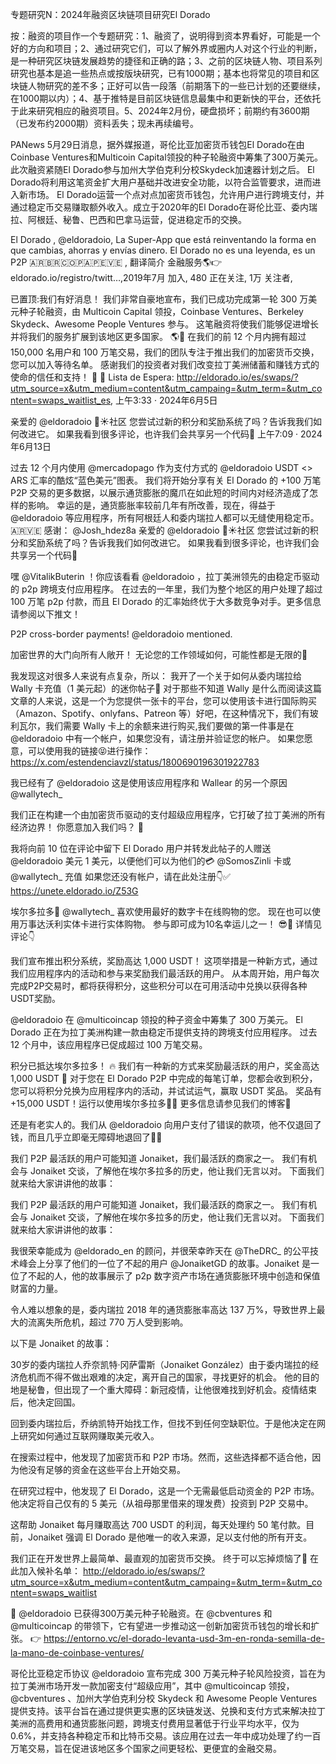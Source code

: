 专题研究N：2024年融资区块链项目研究El Dorado


按：融资的项目作一个专题研究：1、融资了，说明得到资本界看好，可能是一个好的方向和项目；2、通过研究它们，可以了解外界或圈内人对这个行业的判断，是一种研究区块链发展趋势的捷径和正确的路；3、之前的区块链人物、项目系列研究也基本是追一些热点或按版块研究，已有1000期；基本也将常见的项目和区块链人物研究的差不多；正好可以告一段落（前期落下的一些已计划的还要继续，在1000期以内）；4、基于推特是目前区块链信息最集中和更新快的平台，还依托于此来研究相应的融资项目。5、2024年2月份，硬盘损坏；前期约有3600期（已发布约2000期）资料丢失；现未再续编号。

PANews 5月29日消息，据外媒报道，哥伦比亚加密货币钱包El Dorado在由Coinbase Ventures和Multicoin Capital领投的种子轮融资中筹集了300万美元。此次融资紧随El Dorado参与加州大学伯克利分校Skydeck加速器计划之后。
El Dorado将利用这笔资金扩大用户基础并改进安全功能，以符合监管要求，进而进入新市场。
El Dorado运营一个点对点加密货币钱包，允许用户进行跨境支付，并通过稳定币交易赚取额外收入。成立于2020年的El Dorado在哥伦比亚、委内瑞拉、阿根廷、秘鲁、巴西和巴拿马运营，促进稳定币的交换。

El Dorado
,
@eldoradoio,
La Super-App que está reinventando la forma en que cambias, ahorras y envías dinero.
El Dorado no es una leyenda, es un P2P 🇦🇷🇧🇷🇨🇴🇵🇦🇵🇪🇻🇪
,
翻译简介
金融服务🌎👉eldorado.io/registro/twitt…,2019年7月 加入,
480 正在关注,
1万 关注者,


已置顶:我们有好消息！
我们非常自豪地宣布，我们已成功完成第一轮 300 万美元种子轮融资，由 Multicoin Capital 领投，Coinbase Ventures、Berkeley Skydeck、Awesome People Ventures 参与。
这笔融资将使我们能够促进增长并将我们的服务扩展到该地区更多国家。 🌎💸
在我们的前 12 个月内拥有超过 150,000 名用户和 100 万笔交易，我们的团队专注于推出我们的加密货币交换，您可以加入等待名单。
感谢我们的投资者对我们改变拉丁美洲储蓄和赚钱方式的使命的信任和支持！ 🙌
📃 Lista de Espera: http://eldorado.io/es/swaps/?utm_source=x&utm_medium=content&utm_campaing=&utm_term=&utm_content=swaps_waitlist_es,
上午3:33 · 2024年6月5日

亲爱的
@eldoradoio
 🚀☀️社区
您尝试过新的积分和奖励系统了吗？告诉我我们如何改进它。
如果我看到很多评论，也许我们会共享另一个代码🤯
上午7:09 · 2024年6月13日

过去 12 个月内使用
@mercadopago
作为支付方式的
@eldoradoio
 USDT <> ARS 汇率的酷炫“​​蓝色美元”图表。
我们将开始分享有关 El Dorado 的 +100 万笔 P2P 交易的更多数据，以展示通货膨胀的魔爪在如此短的时间内对经济造成了怎样的影响。
幸运的是，通货膨胀率较前几年有所改善，现在，得益于
@eldoradoio
等应用程序，所有阿根廷人和委内瑞拉人都可以无缝使用稳定币。 🇦🇷🇻🇪
感谢： 
@Josh_hdez8a
亲爱的
@eldoradoio
 🚀☀️社区
您尝试过新的积分和奖励系统了吗？告诉我我们如何改进它。
如果我看到很多评论，也许我们会共享另一个代码🤯

嘿
@VitalikButerin
 ！你应该看看
@eldoradoio
 ，拉丁美洲领先的由稳定币驱动的 p2p 跨境支付应用程序。
在过去的一年里，我们为整个地区的用户处理了超过 100 万笔 p2p 付款，而且 El Dorado 的汇率始终优于大多数竞争对手。更多信息请参阅以下推文！

P2P cross-border payments!
@eldoradoio
 mentioned.

加密世界的大门向所有人敞开！
无论您的工作领域如何，可能性都是无限的🌱

我发现这对很多人来说有点复杂，所以：
我开了一个关于如何从委内瑞拉给 Wally 卡充值（1 美元起）的迷你帖子👀
对于那些不知道 Wally 是什么而阅读这篇文章的人来说，这是一个为您提供一张卡的平台，您可以使用该卡进行国际购买（Amazon、Spotify、onlyfans、Patreon 等）好吧，在这种情况下，我们有玻利瓦尔，我们需要 Wally 卡上的余额来进行购买,我们要做的第一件事是在
@eldoradoio
中有一个帐户，如果您没有，请注册并验证您的帐户。
如果您愿意，可以使用我的链接😝进行操作：
https://x.com/estendenciavzl/status/1800690196301922783

我已经有了
@eldoradoio
这是使用该应用程序和 Wallear 的另一个原因
@wallytech_

我们正在构建一个由加密货币驱动的支付超级应用程序，它打破了拉丁美洲的所有经济边界！
你愿意加入我们吗？ 💛

我将向前 10 位在评论中留下 El Dorado 用户并转发此帖子的人赠送
@eldoradoio
美元 1 美元，以便他们可以为他们的💳 
@SomosZinli
卡或
@wallytech_
充值
如果您还没有帐户，请在此处注册👇✅
https://unete.eldorado.io/Z53G

埃尔多拉多🤝 
@wallytech_
喜欢使用最好的数字卡在线购物的您。
现在也可以使用万事达沃利实体卡进行实体购物。
参与即可成为10名幸运儿之一！ 😎💛
详情见评论👇

我们宣布推出积分系统，奖励高达 1,000 USDT！
这项举措是一种新方式，通过我们应用程序内的活动和参与来奖励我们最活跃的用户。
从本周开始，用户每次完成P2P交易时，都将获得积分，这些积分可以在可用活动中兑换以获得各种USDT奖励。

@eldoradoio
在
@multicoincap
领投的种子资金中筹集了 300 万美元。
El Dorado 正在为拉丁美洲构建一款由稳定币提供支持的跨境支付应用程序。
过去 12 个月中，该应用程序已促成超过 100 万笔交易。

积分已抵达埃尔多拉多！ 🔥
我们有一种新的方式来奖励最活跃的用户，奖金高达 1,000 USDT 🤑
对于您在 El Dorado P2P 中完成的每笔订单，您都会收到积分，您可以将积分兑换为应用程序内的活动，并试试运气，赢取 USDT 奖品。
奖品有+15,000 USDT！运行以使用埃尔多拉多🏃‍♂️
更多信息请参见我们的博客🔗

还是有老实人的。我们从
@eldoradoio
向用户支付了错误的款项，他不仅退回了钱，而且几乎立即毫无障碍地退回了👏🏽

我们 P2P 最活跃的用户可能知道 Jonaiket，我们最活跃的商家之一。
我们有机会与 Jonaiket 交谈，了解他在埃尔多拉多的历史，他让我们无言以对。
下面我们就来给大家讲讲他的故事：

我们 P2P 最活跃的用户可能知道 Jonaiket，我们最活跃的商家之一。
我们有机会与 Jonaiket 交谈，了解他在埃尔多拉多的历史，他让我们无言以对。
下面我们就来给大家讲讲他的故事：

我很荣幸能成为
@eldorado_en
的顾问，并很荣幸昨天在
@TheDRC_
的公平技术峰会上分享了他们的一位了不起的用户
@JonaiketGD
的故事。Jonaiket 是一位了不起的人，他的故事展示了 p2p 数字资产市场在通货膨胀环境中创造和保值财富的力量。

令人难以想象的是，委内瑞拉 2018 年的通货膨胀率高达 137 万%，导致世界上最大的流离失所危机，超过 770 万人受到影响。

以下是 Jonaiket 的故事：

30岁的委内瑞拉人乔奈凯特·冈萨雷斯（Jonaiket González）由于委内瑞拉的经济危机而不得不做出艰难的决定，离开自己的国家，寻找更好的机会。
他的目的地是秘鲁，但出现了一个重大障碍：新冠疫情，让他很难找到好机会。疫情结束后，他决定回国。

回到委内瑞拉后，乔纳凯特开始找工作，但找不到任何空缺职位。于是他决定在网上研究如何通过互联网赚取美元收入。

在搜索过程中，他发现了加密货币和 P2P 市场。然而，这些选择都不适合他，因为他没有足够的资金在这些平台上开始交易。

在研究过程中，他发现了 El Dorado，这是一个无需最低启动资金的 P2P 市场。他决定将自己仅有的 5 美元（从祖母那里借来的理发费）投资到 P2P 交易中。

这帮助 Jonaiket 每月赚取高达 700 USDT 的利润，每天处理约 50 笔付款。目前，Jonaiket 强调 El Dorado 是他唯一的收入来源，足以支付他的所有开支。

我们正在开发世界上最简单、最直观的加密货币交换。
终于可以忘掉烦恼了💛
在此加入候补名单： http://eldorado.io/es/swaps/?utm_source=x&utm_medium=content&utm_campaing=&utm_term=&utm_content=swaps_waitlist

🚀 
@eldoradoio
已获得300万美元种子轮融资。在
@cbventures
和
@multicoincap
的带领下，它有望进一步推动这一创新加密货币钱包的增长和扩张。
👉  https://entorno.vc/el-dorado-levanta-usd-3m-en-ronda-semilla-de-la-mano-de-coinbase-ventures/

哥伦比亚稳定币协议
@eldoradoio
宣布完成 300 万美元种子轮风险投资，旨在为拉丁美洲市场开发一款加密支付“超级应用”，其中
@multicoincap
领投， 
@cbventures
 、加州大学伯克利分校 Skydeck 和 Awesome People Ventures 提供支持。该平台旨在通过提供更实惠的区块链发送、兑换和支付方式来解决拉丁美洲的高费用和通货膨胀问题，跨境支付费用显著低于行业平均水平，仅为 0.6%，并支持各种稳定币和比特币交易。该应用在过去一年中成功处理了约一百万笔交易，旨在促进该地区多个国家之间更轻松、更便宜的金融交易。